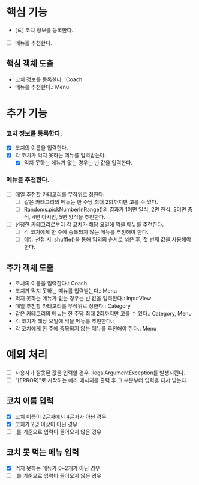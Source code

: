 # 핵심 기능

- [ㅌ] 코치 정보를 등록한다.
- [ ] 메뉴를 추천한다.

## 핵심 객체 도출
- 코치 정보를 등록한다.: Coach
- 메뉴를 추천한다.: Menu

# 추가 기능
### 코치 정보를 등록한다.

- [x] 코치의 이름을 입력한다.
- [x] 각 코치가 먹지 못하는 메뉴를 입력받는다. 
  - [x] 먹지 못하는 메뉴가 없는 경우는 빈 값을 입력한다.

### 메뉴를 추천한다.

- [ ] 매일 추천할 카테고리를 무작위로 정한다.
  - [ ] 같은 카테고리의 메뉴는 한 주당 최대 2회까지만 고를 수 있다.
  - [ ] Randoms.pickNumberInRange()의 결과가 1이면 일식, 2면 한식, 3이면 중식, 4면 아시안, 5면 양식을 추천한다.
- [ ] 선정한 카테고리로부터 각 코치가 해당 요일에 먹을 메뉴를 추천한다.
  - [ ] 각 코치에게 한 주에 중복되지 않는 메뉴를 추천해야 한다.
  - [ ] 메뉴 선정 시, shuffle()을 통해 임의의 순서로 섞은 후, 첫 번째 값을 사용해야 한다.

## 추가 객체 도출
- 코치의 이름을 입력한다.: Coach
- 코치가 먹지 못하는 메뉴를 입력받는다.: Menu
- 먹지 못하는 메뉴가 없는 경우는 빈 값을 입력한다.: InputView
- 매일 추천할 카테고리를 무작위로 정한다.: Category
- 같은 카테고리의 메뉴는 한 주당 최대 2회까지만 고를 수 있다.: Category, Menu
- 각 코치가 해당 요일에 먹을 메뉴를 추천한다.: 
- 각 코치에게 한 주에 중복되지 않는 메뉴를 추천해야 한다.: Menu 


# 예외 처리
- [ ] 사용자가 잘못된 값을 입력할 경우 IllegalArgumentException를 발생시킨다.
- [ ] "[ERROR]"로 시작하는 에러 메시지를 출력 후 그 부분부터 입력을 다시 받는다.

## 코치 이름 입력
- [x] 코치 이름이 2글자에서 4글자가 아닌 경우
- [x] 코치가 2명 이상이 아닌 경우
- [ ] ,를 기준으로 입력이 들어오지 않은 경우

## 코치 못 먹는 메뉴 입력
- [x] 먹지 못하는 메뉴가 0~2개가 아닌 경우
- [ ] ,를 기준으로 입력이 들어오지 않은 경우
